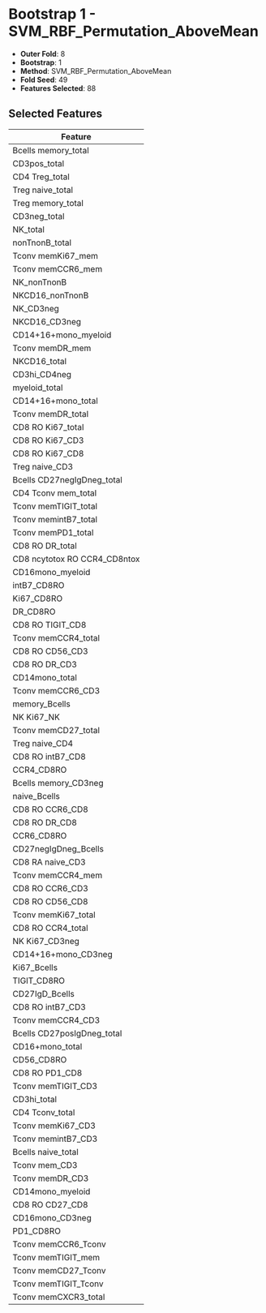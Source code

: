 # Bootstrap 1 - SVM_RBF_Permutation_AboveMean

- **Outer Fold**: 8
- **Bootstrap**: 1
- **Method**: SVM_RBF_Permutation_AboveMean
- **Fold Seed**: 49
- **Features Selected**: 88

## Selected Features

| Feature |
|---------|
| Bcells memory_total |
| CD3pos_total |
| CD4 Treg_total |
| Treg naive_total |
| Treg memory_total |
| CD3neg_total |
| NK_total |
| nonTnonB_total |
| Tconv memKi67_mem |
| Tconv memCCR6_mem |
| NK_nonTnonB |
| NKCD16_nonTnonB |
| NK_CD3neg |
| NKCD16_CD3neg |
| CD14+16+mono_myeloid |
| Tconv memDR_mem |
| NKCD16_total |
| CD3hi_CD4neg |
| myeloid_total |
| CD14+16+mono_total |
| Tconv memDR_total |
| CD8 RO Ki67_total |
| CD8  RO Ki67_CD3 |
| CD8 RO Ki67_CD8 |
| Treg naive_CD3 |
| Bcells CD27negIgDneg_total |
| CD4 Tconv mem_total |
| Tconv memTIGIT_total |
| Tconv memintB7_total |
| Tconv memPD1_total |
| CD8 RO DR_total |
| CD8 ncytotox RO CCR4_CD8ntox |
| CD16mono_myeloid |
| intB7_CD8RO |
| Ki67_CD8RO |
| DR_CD8RO |
| CD8 RO TIGIT_CD8 |
| Tconv memCCR4_total |
| CD8 RO CD56_CD3 |
| CD8 RO DR_CD3 |
| CD14mono_total |
| Tconv memCCR6_CD3 |
| memory_Bcells |
| NK Ki67_NK |
| Tconv memCD27_total |
| Treg naive_CD4 |
| CD8 RO intB7_CD8 |
| CCR4_CD8RO |
| Bcells memory_CD3neg |
| naive_Bcells |
| CD8 RO CCR6_CD8 |
| CD8 RO DR_CD8 |
| CCR6_CD8RO |
| CD27negIgDneg_Bcells |
| CD8 RA naive_CD3 |
| Tconv memCCR4_mem |
| CD8 RO CCR6_CD3 |
| CD8 RO CD56_CD8 |
| Tconv memKi67_total |
| CD8 RO CCR4_total |
| NK Ki67_CD3neg |
| CD14+16+mono_CD3neg |
| Ki67_Bcells |
| TIGIT_CD8RO |
| CD27IgD_Bcells |
| CD8 RO intB7_CD3 |
| Tconv memCCR4_CD3 |
| Bcells CD27posIgDneg_total |
| CD16+mono_total |
| CD56_CD8RO |
| CD8 RO PD1_CD8 |
| Tconv memTIGIT_CD3 |
| CD3hi_total |
| CD4 Tconv_total |
| Tconv memKi67_CD3 |
| Tconv memintB7_CD3 |
| Bcells naive_total |
| Tconv mem_CD3 |
| Tconv memDR_CD3 |
| CD14mono_myeloid |
| CD8 RO CD27_CD8 |
| CD16mono_CD3neg |
| PD1_CD8RO |
| Tconv memCCR6_Tconv |
| Tconv memTIGIT_mem |
| Tconv memCD27_Tconv |
| Tconv memTIGIT_Tconv |
| Tconv memCXCR3_total |
